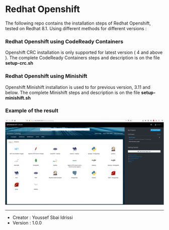 # Redhat Openshift

The following repo contains the installation steps of Redhat Openshift, tested on Redhat 8.1.
Using different methods for different versions : 

### Redhat Openshift using CodeReady Containers
Openshift CRC installation is only supported for latest version ( 4 and above ). The complete CodeReady Containers steps and description is on the file **setup-crc.sh**  

### Redhat Openshift using Minishift
Openshift Minishift installation is used to for previous version, 3.11 and below. The complete Minishift steps and description is on the file **setup-minishift.sh** 

### Example of the result
![GitHub openshift](https://github.com/sbaiidrissiyoussef/Redhat-Openshift/blob/master/Redhat-Openshift.png)

******************************
* Creator : Youssef Sbai Idrissi
* Version : 1.0.0
